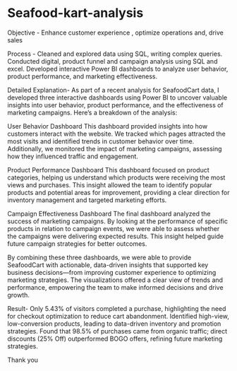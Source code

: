 # Seafood-kart-analysis

Objective - Enhance customer experience , optimize operations and, drive sales

Process -
Cleaned and explored data using SQL, writing complex queries.
Conducted digital, product funnel and campaign analysis using SQL and excel.
Developed interactive Power BI dashboards to analyze user behavior, product performance, and marketing effectiveness.


Detailed Explanation-
As part of a recent analysis for SeafoodCart data, I developed three interactive dashboards using Power BI to uncover valuable insights into user behavior, product performance, and the effectiveness of marketing campaigns. Here’s a breakdown of the analysis:

User Behavior Dashboard
This dashboard provided insights into how customers interact with the website. We tracked which pages attracted the most visits and identified trends in customer behavior over time. Additionally, we monitored the impact of marketing campaigns, assessing how they influenced traffic and engagement.

Product Performance Dashboard
This dashboard focused on product categories, helping us understand which products were receiving the most views and purchases. This insight allowed the team to identify popular products and potential areas for improvement, providing a clear direction for inventory management and targeted marketing efforts.

Campaign Effectiveness Dashboard
The final dashboard analyzed the success of marketing campaigns. By looking at the performance of specific products in relation to campaign events, we were able to assess whether the campaigns were delivering expected results. This insight helped guide future campaign strategies for better outcomes.

By combining these three dashboards, we were able to provide SeafoodCart with actionable, data-driven insights that supported key business decisions—from improving customer experience to optimizing marketing strategies. The visualizations offered a clear view of trends and performance, empowering the team to make informed decisions and drive growth.


Result-
Only 5.43% of visitors completed a purchase, highlighting the need for checkout optimization to reduce cart abandonment.
Identified high-view, low-conversion products, leading to data-driven inventory and promotion strategies.
Found that 98.5% of purchases came from organic traffic; direct discounts (25% Off) outperformed BOGO offers, refining future marketing strategies.

Thank you
